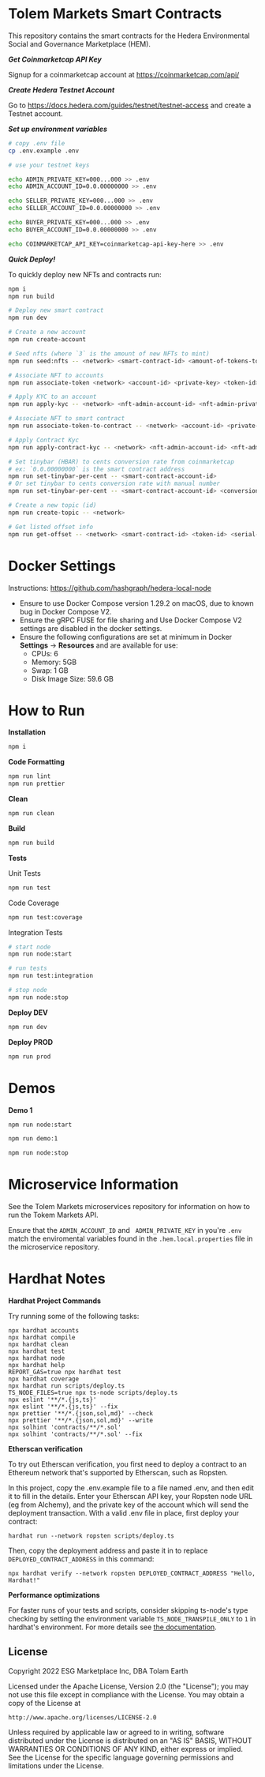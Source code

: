 # Tolem Markets Smart Contracts

This repository contains the smart contracts for the Hedera Environmental Social and Governance Marketplace (HEM).

**_Get Coinmarketcap API Key_**

Signup for a coinmarketcap account at https://coinmarketcap.com/api/

**_Create Hedera Testnet Account_**

Go to https://docs.hedera.com/guides/testnet/testnet-access and create a Testnet account.

**_Set up environment variables_**

```bash
# copy .env file
cp .env.example .env

# use your testnet keys

echo ADMIN_PRIVATE_KEY=000...000 >> .env
echo ADMIN_ACCOUNT_ID=0.0.00000000 >> .env

echo SELLER_PRIVATE_KEY=000...000 >> .env
echo SELLER_ACCOUNT_ID=0.0.00000000 >> .env

echo BUYER_PRIVATE_KEY=000...000 >> .env
echo BUYER_ACCOUNT_ID=0.0.00000000 >> .env

echo COINMARKETCAP_API_KEY=coinmarketcap-api-key-here >> .env
```

**_Quick Deploy!_**

To quickly deploy new NFTs and contracts run:

```bash
npm i
npm run build

# Deploy new smart contract
npm run dev

# Create a new account
npm run create-account

# Seed nfts (where `3` is the amount of new NFTs to mint)
npm run seed:nfts -- <network> <smart-contract-id> <amount-of-tokens-to-mint>

# Associate NFT to accounts
npm run associate-token <network> <account-id> <private-key> <token-id>

# Apply KYC to an account
npm run apply-kyc -- <network> <nft-admin-account-id> <nft-admin-private-key> <token-id> <account-id>

# Associate NFT to smart contract
npm run associate-token-to-contract -- <network> <account-id> <private-key> <token-id> <smart-contract-id>

# Apply Contract Kyc
npm run apply-contract-kyc -- <network> <nft-admin-account-id> <nft-admin-private-key> <token-id> <smart-contract-id>

# Set tinybar (HBAR) to cents conversion rate from coinmarketcap
# ex: `0.0.00000000` is the smart contract address
npm run set-tinybar-per-cent -- <smart-contract-account-id>
# Or set tinybar to cents conversion rate with manual number
npm run set-tinybar-per-cent -- <smart-contract-account-id> <conversion-rate>

# Create a new topic (id)
npm run create-topic -- <network>

# Get listed offset info
npm run get-offset -- <network> <smart-contract-id> <token-id> <serial-number>
```

# Docker Settings

Instructions: https://github.com/hashgraph/hedera-local-node

- Ensure to use Docker Compose version 1.29.2 on macOS, due to known bug in Docker Compose V2.
- Ensure the gRPC FUSE for file sharing and Use Docker Compose V2 settings are disabled in the docker settings.
- Ensure the following configurations are set at minimum in Docker **Settings** -> **Resources** and are available for use:
  - CPUs: 6
  - Memory: 5GB
  - Swap: 1 GB
  - Disk Image Size: 59.6 GB

# How to Run

**Installation**

```bash
npm i
```

**Code Formatting**

```bash
npm run lint
npm run prettier
```

**Clean**

```bash
npm run clean
```

**Build**

```bash
npm run build
```

**Tests**

Unit Tests

```bash
npm run test
```

Code Coverage

```bash
npm run test:coverage
```

Integration Tests

```bash
# start node
npm run node:start

# run tests
npm run test:integration

# stop node
npm run node:stop
```

**Deploy DEV**

```bash
npm run dev
```

**Deploy PROD**

```bash
npm run prod
```

# Demos

**Demo 1**

```bash
npm run node:start

npm run demo:1

npm run node:stop
```

# Microservice Information

See the Tolem Markets microservices repository for information on how to run the Tokem Markets API.

Ensure that the `ADMIN_ACCOUNT_ID` and ` ADMIN_PRIVATE_KEY` in you're `.env` match the enviromental variables found in the `.hem.local.properties` file in the microservice repository.

# Hardhat Notes

**Hardhat Project Commands**

Try running some of the following tasks:

```shell
npx hardhat accounts
npx hardhat compile
npx hardhat clean
npx hardhat test
npx hardhat node
npx hardhat help
REPORT_GAS=true npx hardhat test
npx hardhat coverage
npx hardhat run scripts/deploy.ts
TS_NODE_FILES=true npx ts-node scripts/deploy.ts
npx eslint '**/*.{js,ts}'
npx eslint '**/*.{js,ts}' --fix
npx prettier '**/*.{json,sol,md}' --check
npx prettier '**/*.{json,sol,md}' --write
npx solhint 'contracts/**/*.sol'
npx solhint 'contracts/**/*.sol' --fix
```

**Etherscan verification**

To try out Etherscan verification, you first need to deploy a contract to an Ethereum network that's supported by Etherscan, such as Ropsten.

In this project, copy the .env.example file to a file named .env, and then edit it to fill in the details. Enter your Etherscan API key, your Ropsten node URL (eg from Alchemy), and the private key of the account which will send the deployment transaction. With a valid .env file in place, first deploy your contract:

```shell
hardhat run --network ropsten scripts/deploy.ts
```

Then, copy the deployment address and paste it in to replace `DEPLOYED_CONTRACT_ADDRESS` in this command:

```shell
npx hardhat verify --network ropsten DEPLOYED_CONTRACT_ADDRESS "Hello, Hardhat!"
```

**Performance optimizations**

For faster runs of your tests and scripts, consider skipping ts-node's type checking by setting the environment variable `TS_NODE_TRANSPILE_ONLY` to `1` in hardhat's environment. For more details see [the documentation](https://hardhat.org/guides/typescript.html#performance-optimizations).

## License

Copyright 2022 ESG Marketplace Inc, DBA Tolam Earth

Licensed under the Apache License, Version 2.0 (the "License");
you may not use this file except in compliance with the License.
You may obtain a copy of the License at

    http://www.apache.org/licenses/LICENSE-2.0

Unless required by applicable law or agreed to in writing, software
distributed under the License is distributed on an "AS IS" BASIS,
WITHOUT WARRANTIES OR CONDITIONS OF ANY KIND, either express or implied.
See the License for the specific language governing permissions and
limitations under the License.
